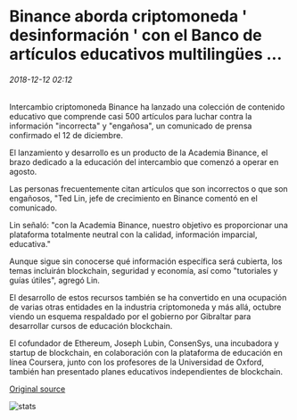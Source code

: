 # Binance aborda criptomoneda ' desinformación ' con el Banco de artículos educativos multilingües ...

###### 2018-12-12 02:12

Intercambio criptomoneda Binance ha lanzado una colección de contenido educativo que comprende casi 500 artículos para luchar contra la información "incorrecta" y "engañosa", un comunicado de prensa confirmado el 12 de diciembre.

El lanzamiento y desarrollo es un producto de la Academia Binance, el brazo dedicado a la educación del intercambio que comenzó a operar en agosto.

Las personas frecuentemente citan artículos que son incorrectos o que son engañosos, "Ted Lin, jefe de crecimiento en Binance comentó en el comunicado.

Lin señaló: "con la Academia Binance, nuestro objetivo es proporcionar una plataforma totalmente neutral con la calidad, información imparcial, educativa."

Aunque sigue sin conocerse qué información específica será cubierta, los temas incluirán blockchain, seguridad y economía, así como "tutoriales y guías útiles", agregó Lin.

El desarrollo de estos recursos también se ha convertido en una ocupación de varias otras entidades en la industria criptomoneda y más allá, octubre viendo un esquema respaldado por el gobierno por Gibraltar para desarrollar cursos de educación blockchain.

El cofundador de Ethereum, Joseph Lubin, ConsenSys, una incubadora y startup de blockchain, en colaboración con la plataforma de educación en línea Coursera, junto con los profesores de la Universidad de Oxford, también han presentado planes educativos independientes de blockchain.

[Original source](https://cointelegraph.com/news/binance-tackles-cryptocurrency-misinformation-with-multilingual-educational-article-bankc)

![stats](https://c.statcounter.com/11760860/0/a89fa40b/1/ "stats")